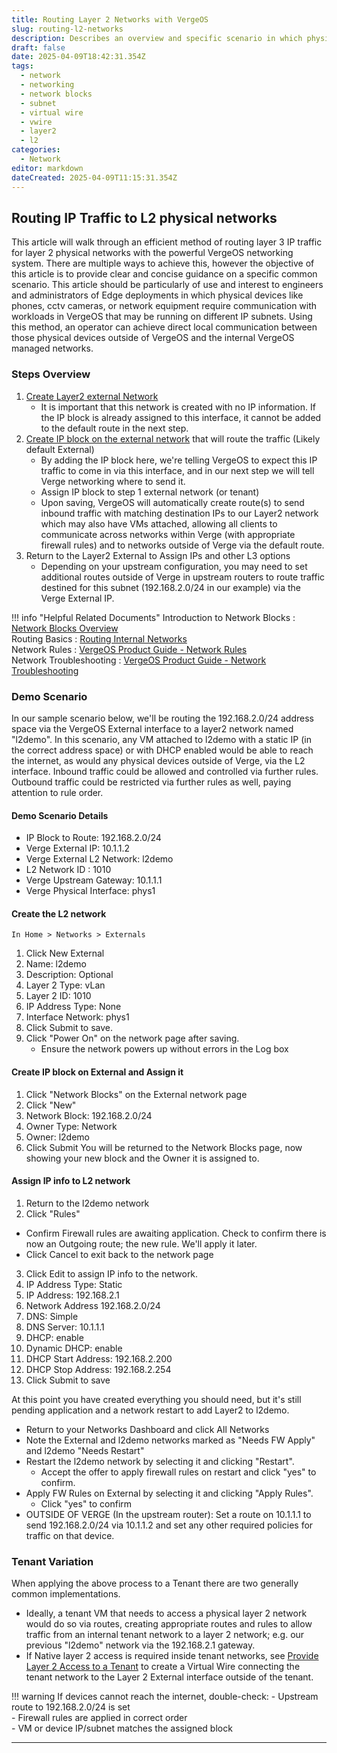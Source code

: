 ```yaml
---
title: Routing Layer 2 Networks with VergeOS
slug: routing-l2-networks
description: Describes an overview and specific scenario in which physical devices are routed via Layer 3 Verge networks.
draft: false
date: 2025-04-09T18:42:31.354Z
tags:
  - network
  - networking
  - network blocks
  - subnet
  - virtual wire
  - vwire
  - layer2
  - l2
categories:
  - Network
editor: markdown
dateCreated: 2025-04-09T11:15:31.354Z
---
```


## Routing IP Traffic to L2 physical networks
This article will walk through an efficient method of routing layer 3 IP traffic for layer 2 physical networks with the powerful VergeOS networking system. There are multiple ways to achieve this, however the objective of this article is to provide clear and concise guidance on a specific common scenario. This article should be particularly of use and interest to engineers and administrators of Edge deployments in which physical devices like phones, cctv cameras, or network equipment require communication with workloads in VergeOS that may be running on different IP subnets. Using this method, an operator can achieve direct local communication between those physical devices outside of VergeOS and the internal VergeOS managed networks.
    
### Steps Overview
1. [Create Layer2 external Network](/knowledge-base/network-blocks/)
	- It is important that this network is created with no IP information. If the IP block is already assigned to this interface, it cannot be added to the default route in the next step.
2. [Create IP block on the external network](/knowledge-base/network-blocks/?h=block#creating-a-network-block) that will route the traffic (Likely default External)
	- By adding the IP block here, we're telling VergeOS to expect this IP traffic to come in via this interface, and in our next step we will tell Verge networking where to send it.
	- Assign IP block to step 1 external network (or tenant)
	- Upon saving, VergeOS will automatically create route(s) to send inbound traffic with matching destination IPs to our Layer2 network which may also have VMs attached, allowing all clients to communicate across networks within Verge (with appropriate firewall rules) and to networks outside of Verge via the default route.
3. Return to the Layer2 External to Assign IPs and other L3 options
    - Depending on your upstream configuration, you may need to set additional routes outside of Verge in upstream routers to route traffic destined for this subnet (192.168.2.0/24 in our example) via the Verge External IP.

!!! info "Helpful Related Documents"
	Introduction to Network Blocks : [Network Blocks Overview](/knowledge-base/network-blocks/) <br>
	Routing Basics : [Routing Internal Networks](/knowledge-base/routing-between-internal-vergeio-networks/) <br>
    Network Rules : [VergeOS Product Guide - Network Rules](/product-guide/networks/network-rules/) <br>
    Network Troubleshooting : [VergeOS Product Guide - Network Troubleshooting](/product-guide/networks/net-troubleshooting/)

### Demo Scenario
In our sample scenario below, we'll be routing the 192.168.2.0/24 address space via the VergeOS External interface to a layer2 network named "l2demo". In this scenario, any VM attached to l2demo with a static IP (in the correct address space) or with DHCP enabled would be able to reach the internet, as would any physical devices outside of Verge, via the L2 interface. Inbound traffic could be allowed and controlled via further rules. Outbound traffic could be restricted via further rules as well, paying attention to rule order.

#### Demo Scenario Details
- IP Block to Route: 192.168.2.0/24
- Verge External IP: 10.1.1.2
- Verge External L2 Network: l2demo
- L2 Network ID : 1010
- Verge Upstream Gateway: 10.1.1.1
- Verge Physical Interface: phys1

#### Create the L2 network
	In Home > Networks > Externals
1. Click New External
2. Name: l2demo
3. Description: Optional
4. Layer 2 Type: vLan
5. Layer 2 ID: 1010
6. IP Address Type: None
7. Interface Network: phys1
8. Click Submit to save.
9. Click "Power On" on the network page after saving. 
   - Ensure the network powers up without errors in the Log box
    
#### Create IP block on External and Assign it
1. Click "Network Blocks" on the External network page
2.  Click "New"
3.  Network Block: 192.168.2.0/24
4.  Owner Type: Network
5.  Owner: l2demo
6.  Click Submit
You will be returned to the Network Blocks page, now showing your new block and the Owner it is assigned to.
    
#### Assign IP info to L2 network
1. Return to the l2demo network
2. Click "Rules"
  - Confirm Firewall rules are awaiting application. Check to confirm there is now an Outgoing route; the new rule. We'll apply it later.
  - Click Cancel to exit back to the network page
3. Click Edit to assign IP info to the network.
4. IP Address Type: Static
5. IP Address: 192.168.2.1
6. Network Address 192.168.2.0/24
7. DNS: Simple
8. DNS Server: 10.1.1.1
9. DHCP: enable
10. Dynamic DHCP: enable
11. DHCP Start Address: 192.168.2.200
12. DHCP Stop Address: 192.168.2.254
13. Click Submit to save

At this point you have created everything you should need, but it's still pending application and a network restart to add Layer2 to l2demo.
- Return to your Networks Dashboard and click All Networks
- Note the External and l2demo networks marked as "Needs FW Apply" and l2demo "Needs Restart"
- Restart the l2demo network by selecting it and clicking "Restart".
  - Accept the offer to apply firewall rules on restart and click "yes" to confirm.
- Apply FW Rules on External by selecting it and clicking "Apply Rules".
  - Click "yes" to confirm
- OUTSIDE OF VERGE (In the upstream router): Set a route on 10.1.1.1 to send 192.168.2.0/24 via 10.1.1.2 and set any other required policies for traffic on that device.

### Tenant Variation
When applying the above process to a Tenant there are two generally common implementations. 

- Ideally, a tenant VM that needs to access a physical layer 2 network would do so via routes, creating appropriate routes and rules to allow traffic from an internal tenant network to a layer 2 network; e.g. our previous "l2demo" network via the 192.168.2.1 gateway. 
- If Native layer 2 access is required inside tenant networks, see [Provide Layer 2 Access to a Tenant](/knowledge-base/provide-layer2-to-tenant/) to create a Virtual Wire connecting the tenant network to the Layer 2 External interface outside of the tenant. 
  
!!! warning
	If devices cannot reach the internet, double-check:
	- Upstream route to 192.168.2.0/24 is set <br>
	- Firewall rules are applied in correct order <br>
	- VM or device IP/subnet matches the assigned block <br>

---

